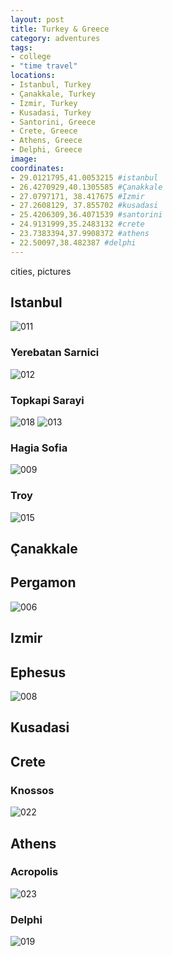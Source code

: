 ```yaml
---
layout: post
title: Turkey & Greece
category: adventures
tags:
- college
- "time travel"
locations:
- Istanbul, Turkey
- Çanakkale, Turkey
- Izmir, Turkey
- Kusadasi, Turkey
- Santorini, Greece
- Crete, Greece
- Athens, Greece
- Delphi, Greece
image:
coordinates:
- 29.0121795,41.0053215 #istanbul
- 26.4270929,40.1305585 #Çanakkale
- 27.0797171, 38.417675 #Izmir
- 27.2608129, 37.855702 #kusadasi
- 25.4206309,36.4071539 #santorini
- 24.9131999,35.2483132 #crete
- 23.7383394,37.9908372 #athens
- 22.50097,38.482387 #delphi
---
```


cities, pictures


## Istanbul

<img src="https://farm9.staticflickr.com/8663/15999751573_c45b290757_o.jpg" alt="011">


### Yerebatan Sarnici

<img src="https://farm9.staticflickr.com/8663/16619503685_273b207cc3_o.jpg" alt="012">

### Topkapi Sarayi

<img src="https://farm9.staticflickr.com/8667/16433704269_a1b494a670_o.jpg"  alt="018">

<img src="https://farm9.staticflickr.com/8682/16412216307_007df2e2da_o.jpg"  alt="013">


### Hagia Sofia

<img src="https://farm9.staticflickr.com/8594/16618380321_83261eb35e_o.jpg"  alt="009">



### Troy

<img src="https://farm9.staticflickr.com/8637/16619503575_8972a5a4c5_o.jpg" alt="015">

## Çanakkale

## Pergamon

<img src="https://farm9.staticflickr.com/8604/16593540486_f25e7d9fbb_o.jpg"  alt="006">

## Izmir



## Ephesus

<img src="https://farm9.staticflickr.com/8584/16432322358_740abb792e_o.jpg"  alt="008">

## Kusadasi

## Crete

### Knossos

<img src="https://farm9.staticflickr.com/8574/15999751323_f99de3973f_o.jpg"  alt="022">


## Athens


### Acropolis

<img src="https://farm9.staticflickr.com/8562/16618864822_ef588fd83d_o.jpg"  alt="023">


### Delphi

<img src="https://farm9.staticflickr.com/8605/16618379961_da8f0319cd_o.jpg"  alt="019">